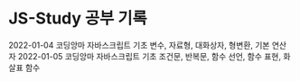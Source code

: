 # JS-Study 공부 기록

2022-01-04  코딩앙마 자바스크립트 기초  변수, 자료형, 대화상자, 형변환, 기본 연산자
2022-01-05  코딩앙마 자바스크립트 기초  조건문, 반복문, 함수 선언, 함수 표현, 화살표 함수   


